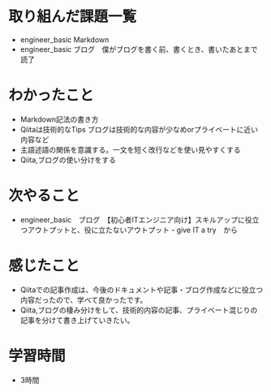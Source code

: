 # 取り組んだ課題一覧
- engineer_basic Markdown
- engineer_basic ブログ　僕がブログを書く前、書くとき、書いたあとまで読了

# わかったこと
- Markdown記法の書き方
- Qiitaは技術的なTips ブログは技術的な内容が少なめorプライベートに近い内容など
- 主語述語の関係を意識する。一文を短く改行などを使い見やすくする
- Qiita,ブログの使い分けをする

# 次やること
- engineer_basic　ブログ　【初心者ITエンジニア向け】スキルアップに役立つアウトプットと、役に立たないアウトプット - give IT a try　から

# 感じたこと
- Qiitaでの記事作成は、今後のドキュメントや記事・ブログ作成などに役立つ内容だったので、学べて良かったです。
- Qiita,ブログの棲み分けをして、技術的内容の記事、プライベート混じりの記事を分けて書き上げていきたい。

# 学習時間
- 3時間
